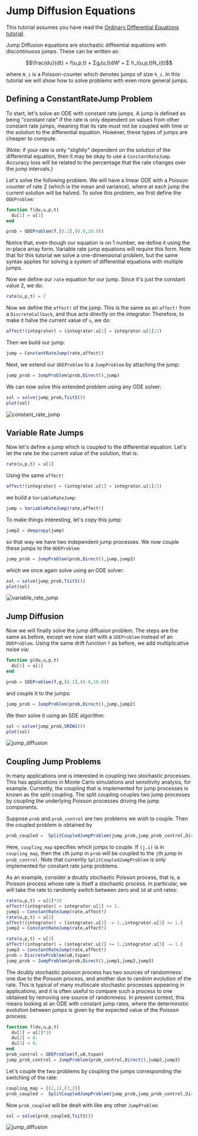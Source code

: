# Jump Diffusion Equations

This tutorial assumes you have read the [Ordinary Differential Equations tutorial](ode_example.html).

Jump Diffusion equations are stochastic diffeential equations with discontinuous
jumps. These can be written as:

```math
\frac{du}{dt} = f(u,p,t) + Σgᵢ(u,t)dWⁱ + Σ h_i(u,p,t)N_i(t)
```

where ``N_i`` is a Poisson-counter which denotes jumps of size ``h_i``. In this
tutorial we will show how to solve problems with even more general jumps.

## Defining a ConstantRateJump Problem

To start, let's solve an ODE with constant rate jumps. A jump is defined as being
"constant rate" if the rate is only dependent on values from other constant rate
jumps, meaning that its rate must not be coupled with time or the solution to
the differential equation. However, these types of jumps are cheaper to compute.

(Note: if your rate is only "slightly" dependent on the solution of the differential
equation, then it may be okay to use a `ConstantRateJump`. Accuracy loss will be
related to the percentage that the rate changes over the jump intervals.)

Let's solve the following problem. We will have a linear ODE with a Poisson counter
of rate 2 (which is the mean and variance), where at each jump the current solution
will be halved. To solve this problem, we first define the `ODEProblem`:

```julia
function f(du,u,p,t)
  du[1] = u[1]
end

prob = ODEProblem(f,[0.2],(0.0,10.0))
```

Notice that, even though our equation is on 1 number, we define it using the
in-place array form. Variable rate jump equations will require this form. Note
that for this tutorial we solve a one-dimensional problem, but the same syntax
applies for solving a system of differential equations with multiple jumps.

Now we define our `rate` equation for our jump. Since it's just the constant
value 2, we do:

```julia
rate(u,p,t) = 2
```

Now we define the `affect!` of the jump. This is the same as an `affect!` from
a `DiscreteCallback`, and thus acts directly on the integrator. Therefore, to
make it halve the current value of `u`, we do:

```julia
affect!(integrator) = (integrator.u[1] = integrator.u[1]/2)
```

Then we build our jump:

```julia
jump = ConstantRateJump(rate,affect!)
```

Next, we extend our `ODEProblem` to a `JumpProblem` by attaching the jump:

```julia
jump_prob = JumpProblem(prob,Direct(),jump)
```

We can now solve this extended problem using any ODE solver:

```julia
sol = solve(jump_prob,Tsit5())
plot(sol)
```

![constant_rate_jump](../assets/constant_rate_jump.png)

## Variable Rate Jumps

Now let's define a jump which is coupled to the differential equation. Let's let
the rate be the current value of the solution, that is:

```julia
rate(u,p,t) = u[1]
```

Using the same `affect!`

```julia
affect!(integrator) = (integrator.u[1] = integrator.u[1]/2)
```

we build a `VariableRateJump`:

```julia
jump = VariableRateJump(rate,affect!)
```

To make things interesting, let's copy this jump:

```julia
jump2 = deepcopy(jump)
```

so that way we have two independent jump processes. We now couple these jumps
to the `ODEProblem`:

```julia
jump_prob = JumpProblem(prob,Direct(),jump,jump2)
```

which we once again solve using an ODE solver:

```julia
sol = solve(jump_prob,Tsit5())
plot(sol)
```

![variable_rate_jump](../assets/variable_rate_jump.png)

## Jump Diffusion

Now we will finally solve the jump diffusion problem. The steps are the same
as before, except we now start with a `SDEProblem` instead of an `ODEProblem`.
Using the same drift function `f` as before, we add multiplicative noise via:

```julia
function g(du,u,p,t)
  du[1] = u[1]
end

prob = SDEProblem(f,g,[0.2],(0.0,10.0))
```

and couple it to the jumps:

```julia
jump_prob = JumpProblem(prob,Direct(),jump,jump2)
```

We then solve it using an SDE algorithm:

```julia
sol = solve(jump_prob,SRIW1())
plot(sol)
```

![jump_diffusion](../assets/jump_diffusion.png)


##  Coupling Jump Problems
In many applications one is interested in coupling two stochastic processes. This has applications in Monte Carlo simulations and sensitivity analysis, for example. Currently, the coupling that is implemented for jump processes is known as the split coupling. The split coupling couples two jump processes by coupling the underlying Poisson processes driving the jump components.

Suppose `prob` and `prob_control` are two problems we wish to couple. Then the coupled problem is obtained by

```julia
prob_coupled =  SplitCoupledJumpProblem(jump_prob,jump_prob_control,Direct(),coupling_map)
```

Here, `coupling_map` specifies which jumps to couple. If `(j,i)` is in `coupling_map`, then the `i`th jump in `prob` will be coupled to the `j`th jump in `prob_control`. Note that currently `SplitCoupledJumpProblem` is only implemented for constant rate jump problems.

As an example, consider a doubly stochastic Poisson process, that is, a Poisson process whose rate is itself a stochastic process. In particular, we will take the rate to randomly switch between zero and `10` at unit rates:

```julia
rate(u,p,t) = u[2]*10
affect!(integrator) = integrator.u[1] += 1.
jump1 = ConstantRateJump(rate,affect!)
rate(u,p,t) = u[2]
affect!(integrator) = (integrator.u[2] -= 1.;integrator.u[3] += 1.)
jump2 = ConstantRateJump(rate,affect!)

rate(u,p,t) = u[3]
affect!(integrator) = (integrator.u[2] += 1.;integrator.u[3] -= 1.)
jump3 = ConstantRateJump(rate,affect!)
prob = DiscreteProblem(u0,tspan)
jump_prob = JumpProblem(prob,Direct(),jump1,jump2,jump3)
```
The doubly stochastic poisson process has two sources of randomness: one due to the Poisson process, and another due to random evolution of the rate. This is typical of many multiscale stochastic processes appearing in applications, and it is often useful to compare such a process to one obtained by removing one source of randomness. In present context, this means looking at an ODE with constant jump rates, where the deterministic evolution between jumps is given by the expected value of the Poisson process:

```julia
function f(du,u,p,t)
  du[1] = u[2]*10
  du[2] = 0.
  du[3] = 0.
end
prob_control = ODEProblem(f,u0,tspan)
jump_prob_control = JumpProblem(prob_control,Direct(),jump2,jump3)
```
Let's couple the two problems by coupling the jumps corresponding the switching of the rate:

```julia
coupling_map = [(2,1),(3,2)]
prob_coupled =  SplitCoupledJumpProblem(jump_prob,jump_prob_control,Direct(),coupling_map)
```
Now `prob_coupled` will be dealt with like any other `JumpProblem`:

```julia
sol = solve(prob_coupled,Tsit5())
```

![jump_diffusion](../assets/splitcoupling.png)
